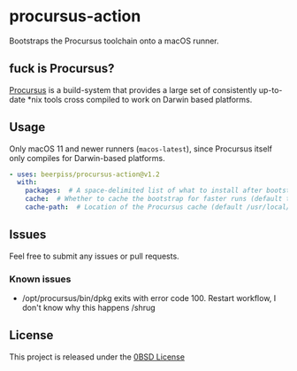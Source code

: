 # procursus-action
Bootstraps the Procursus toolchain onto a macOS runner. 

## fuck is Procursus?
[Procursus](https://github.com/ProcursusTeam/Procursus) is a build-system that provides a large set of consistently up-to-date *nix tools cross compiled to work on Darwin based platforms.

## Usage
Only macOS 11 and newer runners (`macos-latest`), since Procursus itself only compiles for Darwin-based platforms.

```yaml
- uses: beerpiss/procursus-action@v1.2
  with:
    packages:  # A space-delimited list of what to install after bootstrapping (etc. 'clang cmake')
    cache:  # Whether to cache the bootstrap for faster runs (default true)
    cache-path:  # Location of the Procursus cache (default /usr/local/opt/__procursus_cache)

```

## Issues
Feel free to submit any issues or pull requests.

### Known issues
- /opt/procursus/bin/dpkg exits with error code 100. Restart workflow, I don't know why this happens /shrug

## License

This project is released under the [0BSD License](LICENSE)
